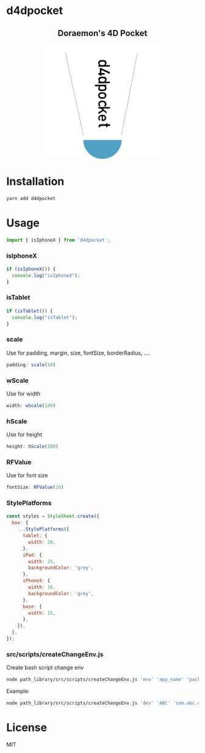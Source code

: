 # d4dpocket
<h2 align="center">Doraemon's 4D Pocket</h2>

<p align="center">
  <img src="assets/d4dpocket.png" alt="d4dpocket" style="width:300px" />
<p>

# Installation

```sh
yarn add d4dpocket
```

# Usage

```js
import { isIphoneX } from 'd4dpocket';
```

### isIphoneX
```js
if (isIphoneX()) {
  console.log("isIphoneX");
}
```

### isTablet
```js
if (isTablet()) {
  console.log("isTablet");
}
```

### scale
Use for padding, margin, size, fontSize, borderRadius, ....
```js
padding: scale(10)
```

### wScale
Use for width
```js
width: wScale(100)
```

### hScale
Use for height
```js
height: hScale(100)
```

### RFValue
Use for font size
```js
fontSize: RFValue(16)
```

### StylePlatforms
```js
const styles = StyleSheet.create({
  box: {
    ...StylePlatforms({
      tablet: {
        width: 20,
      },
      iPad: {
        width: 25,
        backgroundColor: 'grey',
      },
      iPhoneX: {
        width: 18,
        backgroundColor: 'grey',
      },
      base: {
        width: 15,
      },
    }),
  },
});
```

### src/scripts/createChangeEnv.js
Create bash script change env
```sh
node path_library/src/scripts/createChangeEnv.js 'env' 'app_name' 'package_name'
```
Example:
```sh
node path_library/src/scripts/createChangeEnv.js 'dev' 'ABC' 'com.abc.dev'
```

# License

MIT
